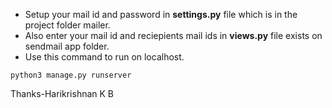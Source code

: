 * Setup your mail id and password in <b>settings.py</b> file which is in the project folder mailer.
* Also enter your mail id and reciepients mail ids in <b>views.py</b> file exists on sendmail app folder.
* Use this command to run on localhost.
```
python3 manage.py runserver
```

Thanks-Harikrishnan K B
